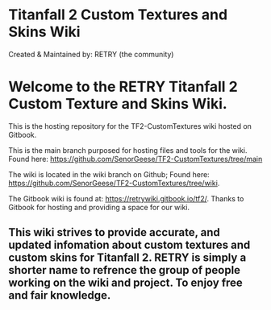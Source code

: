 # Titanfall 2 Custom Textures and Skins Wiki
Created & Maintained by: RETRY (the community)

# Welcome to the RETRY Titanfall 2 Custom Texture and Skins Wiki.

This is the hosting repository for the TF2-CustomTextures wiki hosted on Gitbook.

This is the main branch purposed for hosting files and tools for the wiki. Found here: https://github.com/SenorGeese/TF2-CustomTextures/tree/main

The wiki is located in the wiki branch on Github; Found here: https://github.com/SenorGeese/TF2-CustomTextures/tree/wiki.

The Gitbook wiki is found at: https://retrywiki.gitbook.io/tf2/. 
Thanks to Gitbook for hosting and providing a space for our wiki.

## This wiki strives to provide accurate, and updated infomation about custom textures and custom skins for Titanfall 2. RETRY is simply a shorter name to refrence the group of people working on the wiki and project. To enjoy free and fair knowledge.
